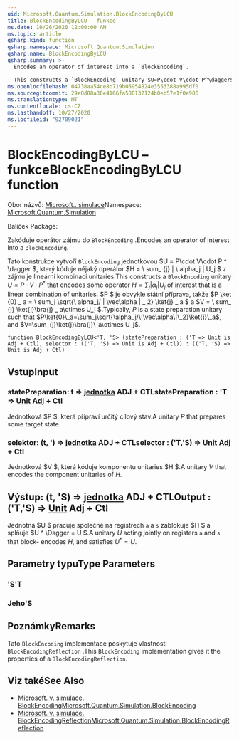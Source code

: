 ```yaml
---
uid: Microsoft.Quantum.Simulation.BlockEncodingByLCU
title: BlockEncodingByLCU – funkce
ms.date: 10/26/2020 12:00:00 AM
ms.topic: article
qsharp.kind: function
qsharp.namespace: Microsoft.Quantum.Simulation
qsharp.name: BlockEncodingByLCU
qsharp.summary: >-
  Encodes an operator of interest into a `BlockEncoding`.

  This constructs a `BlockEncoding` unitary $U=P\cdot V\cdot P^\dagger$ that encodes some operator $H=\sum_{j}|\alpha_j|U_j$ of interest that is a linear combination of unitaries. Typically, $P$ is a state preparation unitary such that $P\ket{0}\_a=\sum_j\sqrt{\alpha_j/\|\vec\alpha\|\_2}\ket{j}\_a$, and $V=\sum_{j}\ket{j}\bra{j}\_a\otimes U_j$.
ms.openlocfilehash: 04738aa54ce8b719b05954824e3553388a995df0
ms.sourcegitcommit: 29e0d88a30e4166fa580132124b0eb57e1f0e986
ms.translationtype: MT
ms.contentlocale: cs-CZ
ms.lasthandoff: 10/27/2020
ms.locfileid: "92709021"
---
```

# <a name="blockencodingbylcu-function"></a><span data-ttu-id="0d642-102">BlockEncodingByLCU – funkce</span><span class="sxs-lookup"><span data-stu-id="0d642-102">BlockEncodingByLCU function</span></span>

<span data-ttu-id="0d642-103">Obor názvů: [Microsoft.. simulace](xref:Microsoft.Quantum.Simulation)</span><span class="sxs-lookup"><span data-stu-id="0d642-103">Namespace: [Microsoft.Quantum.Simulation](xref:Microsoft.Quantum.Simulation)</span></span>

<span data-ttu-id="0d642-104">Balíček [](https://nuget.org/packages/)</span><span class="sxs-lookup"><span data-stu-id="0d642-104">Package: [](https://nuget.org/packages/)</span></span>


<span data-ttu-id="0d642-105">Zakóduje operátor zájmu do `BlockEncoding` .</span><span class="sxs-lookup"><span data-stu-id="0d642-105">Encodes an operator of interest into a `BlockEncoding`.</span></span>

<span data-ttu-id="0d642-106">Tato konstrukce vytvoří `BlockEncoding` jednotkovou $U = P\cdot V\cdot P ^ \dagger $, který kóduje nějaký operátor $H = \ sum_ {j} | \ alpha_j | U_j $ z zájmu je lineární kombinací unitaries.</span><span class="sxs-lookup"><span data-stu-id="0d642-106">This constructs a `BlockEncoding` unitary $U=P\cdot V\cdot P^\dagger$ that encodes some operator $H=\sum_{j}|\alpha_j|U_j$ of interest that is a linear combination of unitaries.</span></span> <span data-ttu-id="0d642-107">$P $ je obvykle státní příprava, takže $P \ket {0} \_ a = \ sum_j \sqrt{\ alpha_j/ \| \vec\alpha \| \_ 2} \ket{j} \_ a $ a $V = \ sum_ {j} \ket{j}\bra{j} \_ a\otimes U_j $.</span><span class="sxs-lookup"><span data-stu-id="0d642-107">Typically, $P$ is a state preparation unitary such that $P\ket{0}\_a=\sum_j\sqrt{\alpha_j/\|\vec\alpha\|\_2}\ket{j}\_a$, and $V=\sum_{j}\ket{j}\bra{j}\_a\otimes U_j$.</span></span>

```qsharp
function BlockEncodingByLCU<'T, 'S> (statePreparation : ('T => Unit is Adj + Ctl), selector : (('T, 'S) => Unit is Adj + Ctl)) : (('T, 'S) => Unit is Adj + Ctl)
```


## <a name="input"></a><span data-ttu-id="0d642-108">Vstup</span><span class="sxs-lookup"><span data-stu-id="0d642-108">Input</span></span>

### <a name="statepreparation--t--unit-adj--ctl"></a><span data-ttu-id="0d642-109">statePreparation: t => [jednotka](xref:microsoft.quantum.lang-ref.unit) ADJ + CTL</span><span class="sxs-lookup"><span data-stu-id="0d642-109">statePreparation : 'T => [Unit](xref:microsoft.quantum.lang-ref.unit) Adj + Ctl</span></span>

<span data-ttu-id="0d642-110">Jednotková $P $, která připraví určitý cílový stav.</span><span class="sxs-lookup"><span data-stu-id="0d642-110">A unitary $P$ that prepares some target state.</span></span>


### <a name="selector--ts--unit-adj--ctl"></a><span data-ttu-id="0d642-111">selektor: (t, ') => [jednotka](xref:microsoft.quantum.lang-ref.unit) ADJ + CTL</span><span class="sxs-lookup"><span data-stu-id="0d642-111">selector : ('T,'S) => [Unit](xref:microsoft.quantum.lang-ref.unit) Adj + Ctl</span></span>

<span data-ttu-id="0d642-112">Jednotková $V $, která kóduje komponentu unitaries $H $.</span><span class="sxs-lookup"><span data-stu-id="0d642-112">A unitary $V$ that encodes the component unitaries of $H$.</span></span>



## <a name="output--ts--unit-adj--ctl"></a><span data-ttu-id="0d642-113">Výstup: (t, 'S) => [jednotka](xref:microsoft.quantum.lang-ref.unit) ADJ + CTL</span><span class="sxs-lookup"><span data-stu-id="0d642-113">Output : ('T,'S) => [Unit](xref:microsoft.quantum.lang-ref.unit) Adj + Ctl</span></span>

<span data-ttu-id="0d642-114">Jednotná $U $ pracuje společně na registrech `a` a `s` zablokuje $H $ a splňuje $U ^ \Dagger = U $.</span><span class="sxs-lookup"><span data-stu-id="0d642-114">A unitary $U$ acting jointly on registers `a` and `s` that block- encodes $H$, and satisfies $U^\dagger = U$.</span></span>

## <a name="type-parameters"></a><span data-ttu-id="0d642-115">Parametry typu</span><span class="sxs-lookup"><span data-stu-id="0d642-115">Type Parameters</span></span>

### <a name="t"></a><span data-ttu-id="0d642-116">'S</span><span class="sxs-lookup"><span data-stu-id="0d642-116">'T</span></span>


### <a name="s"></a><span data-ttu-id="0d642-117">Jeho</span><span class="sxs-lookup"><span data-stu-id="0d642-117">'S</span></span>



## <a name="remarks"></a><span data-ttu-id="0d642-118">Poznámky</span><span class="sxs-lookup"><span data-stu-id="0d642-118">Remarks</span></span>

<span data-ttu-id="0d642-119">Tato `BlockEncoding` implementace poskytuje vlastnosti `BlockEncodingReflection` .</span><span class="sxs-lookup"><span data-stu-id="0d642-119">This `BlockEncoding` implementation gives it the properties of a `BlockEncodingReflection`.</span></span>

## <a name="see-also"></a><span data-ttu-id="0d642-120">Viz také</span><span class="sxs-lookup"><span data-stu-id="0d642-120">See Also</span></span>

- [<span data-ttu-id="0d642-121">Microsoft. v. simulace. BlockEncoding</span><span class="sxs-lookup"><span data-stu-id="0d642-121">Microsoft.Quantum.Simulation.BlockEncoding</span></span>](xref:Microsoft.Quantum.Simulation.BlockEncoding)
- [<span data-ttu-id="0d642-122">Microsoft. v. simulace. BlockEncodingReflection</span><span class="sxs-lookup"><span data-stu-id="0d642-122">Microsoft.Quantum.Simulation.BlockEncodingReflection</span></span>](xref:Microsoft.Quantum.Simulation.BlockEncodingReflection)